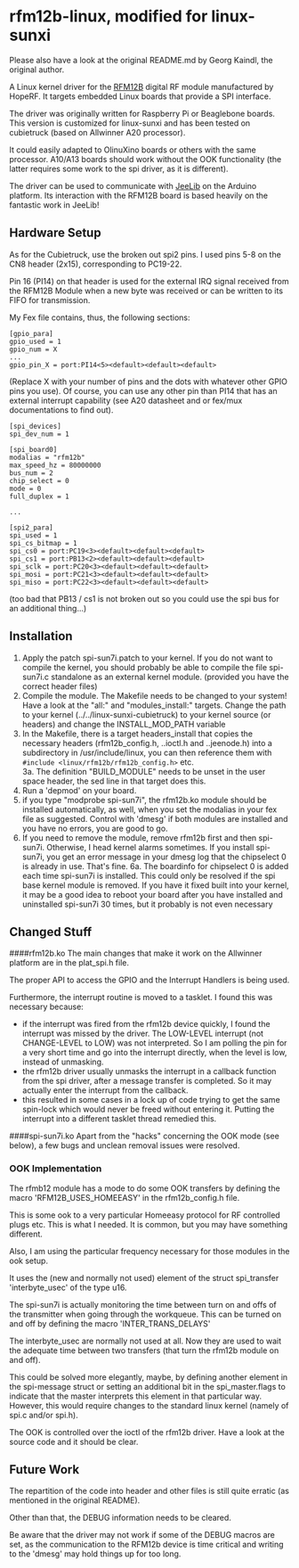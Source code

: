 # rfm12b-linux, modified for linux-sunxi

Please also have a look at the original README.md by Georg Kaindl, the original author.

A Linux kernel driver for the [RFM12B](http://www.hoperf.com/rf_fsk/fsk/21.htm) digital RF module manufactured by HopeRF. It targets embedded Linux boards that provide a SPI interface.

The driver was originally written for Raspberry Pi or Beaglebone boards.  This version is customized for linux-sunxi and has been tested on cubietruck (based on Allwinner A20 processor).

It could easily adapted to OlinuXino boards or others with the same processor.  A10/A13 boards should work without the OOK functionality (the latter requires some work to the spi driver, as it is different).

The driver can be used to communicate with [JeeLib](https://github.com/jcw/jeelib) on the Arduino platform. Its interaction with the RFM12B board is based heavily on the fantastic work in JeeLib!


## Hardware Setup

As for the Cubietruck, use the broken out spi2 pins.  I used pins 5-8 on the CN8 header (2x15), corresponding to PC19-22. 

Pin 16 (PI14) on that header is used for the external IRQ signal received from the RFM12B Module when a new byte was received or can be written to its FIFO for transmission.

My Fex file contains, thus, the following sections:

```
[gpio_para]
gpio_used = 1
gpio_num = X
...
gpio_pin_X = port:PI14<5><default><default><default>
```
(Replace X with your number of pins and the dots with whatever other GPIO pins you use).  Of course, you can use any other pin than PI14 that has an external interrupt capability (see A20 datasheet and or fex/mux documentations to find out).

```
[spi_devices]
spi_dev_num = 1

[spi_board0]
modalias = "rfm12b"
max_speed_hz = 80000000
bus_num = 2
chip_select = 0
mode = 0
full_duplex = 1

...

[spi2_para]
spi_used = 1
spi_cs_bitmap = 1
spi_cs0 = port:PC19<3><default><default><default>
spi_cs1 = port:PB13<2><default><default><default>
spi_sclk = port:PC20<3><default><default><default>
spi_mosi = port:PC21<3><default><default><default>
spi_miso = port:PC22<3><default><default><default>
```

(too bad that PB13 / cs1 is not broken out so you could use the spi bus for an additional thing...)


## Installation

1. Apply the patch spi-sun7i.patch to your kernel.  If you do not want to compile the kernel, you should probably be able to compile the file spi-sun7i.c standalone as an external kernel module. (provided you have the correct header files)
2. Compile the module.  The Makefile needs to be changed to your system!  Have a look at the "all:" and "modules_install:" targets.  Change the path to your kernel (../../linux-sunxi-cubietruck) to your kernel source (or headers) and change the INSTALL_MOD_PATH variable
3. In the Makefile, there is a target headers_install that copies the necessary headers (rfm12b_config.h, ..ioctl.h and ..jeenode.h) into a subdirectory in /usr/include/linux,  you can then reference them with `#include <linux/rfm12b/rfm12b_config.h>` etc.  
3a. The definition "BUILD_MODULE" needs to be unset in the user space header, the sed line in that target does this.
4. Run a 'depmod' on your board.
5. if you type "modprobe spi-sun7i", the rfm12b.ko module should be installed automatically, as well, when you set the modalias in your fex file as suggested.  Control with 'dmesg' if both modules are installed and you have no errors, you are good to go.
6. If you need to remove the module, remove rfm12b first and then spi-sun7i.  Otherwise, I head kernel alarms sometimes.  If you install spi-sun7i, you get an error message in your dmesg log that the chipselect 0 is already in use.  That's fine.
6a. The boardinfo for chipselect 0 is added each time spi-sun7i is installed.  This could only be resolved if the spi base kernel module is removed.  If you have it fixed built into your kernel, it may be a good idea to reboot your board after you have installed and uninstalled spi-sun7i 30 times, but it probably is not even necessary

## Changed Stuff

####rfm12b.ko
The main changes that make it work on the Allwinner platform are in the plat_spi.h file.  

The proper API to access the GPIO and the Interrupt Handlers is being used.  

Furthermore, the interrupt routine is moved to a tasklet. I found this was necessary because:
- if the interrupt was fired from the rfm12b device quickly, I found the interrupt was missed by the driver.  The LOW-LEVEL interrupt (not CHANGE-LEVEL to LOW) was not interpreted.  So I am polling the pin for a very short time and go into the interrupt directly, when the level is low, instead of unmasking.
- the rfm12b driver usually unmasks the interrupt in a callback function from the spi driver, after a message transfer is completed. So it may actually enter the interrupt from the callback.
- this resulted in some cases in a lock up of code trying to get the same spin-lock which would never be freed without entering it.  Putting the interrupt into a different tasklet thread remedied this.

####spi-sun7i.ko
Apart from the "hacks" concerning the OOK mode (see below), a few bugs and unclean removal issues were resolved.

### OOK Implementation

The rfmb12 module has a mode to do some OOK transfers by defining the macro 'RFM12B_USES_HOMEEASY' in the rfm12b_config.h file.

This is some ook to a very particular Homeeasy protocol for RF controlled plugs etc.  This is what I needed.  It is common, but you may have something different.

Also, I am using the particular frequency necessary for those modules in the ook setup.

It uses the (new and normally not used) element of the struct spi_transfer 'interbyte_usec' of the type u16.

The spi-sun7i is actually monitoring the time between turn on and offs of the transmitter when going through the workqueue.  This can be turned on and off by defining the macro 'INTER_TRANS_DELAYS'

The interbyte_usec are normally not used at all.  Now they are used to wait the adequate time between two transfers (that turn the rfm12b module on and off).

This could be solved more elegantly, maybe, by defining another element in the spi-message struct or setting an additional bit in the spi_master.flags to indicate that the master interprets this element in that particular way.  
However, this would require changes to the standard linux kernel (namely of spi.c and/or spi.h).

The OOK is controlled over the ioctl of the rfm12b driver.  Have a look at the source code and it should be clear.


## Future Work

The repartition of the code into header and other files is still quite erratic (as mentioned in the original README).

Other than that, the DEBUG information needs to be cleared.

Be aware that the driver may not work if some of the DEBUG macros are set, as the communication to the RFM12b device is time critical and writing to the 'dmesg' may hold things up for too long.
